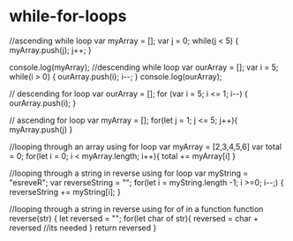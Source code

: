 # while-for-loops
//ascending while loop
var myArray = [];
var j = 0;
while(j < 5) {
  myArray.push(j);
  j++;
}

console.log(myArray);
//descending while loop
var ourArray = [];
var i = 5;
while(i > 0) {
  ourArray.push(i);
  i--;
}
console.log(ourArray);


// descending for loop
var ourArray = [];
for (var i = 5; i <= 1; i--) {
  ourArray.push(i);
}

// ascending for loop
var myArray = [];
for(let j = 1; j <= 5; j++){
  myArray.push(j)
}


//looping through an array using for loop
var myArray = [2,3,4,5,6]
var total = 0;
for(let i = 0; i < myArray.length; i++){
total += myArray[i]
}

//looping through a string in reverse using for loop
var myString = "esreveR";
var reverseString = "";
for(let i = myString.length -1; i >=0; i--;) {
reverseString += myString[i];
}

//looping through a string in reverse using for of in a function
function reverse(str) {
let reversed = "";
for(let char of str){
reversed = char + reversed //its needed
  }
return reversed
}
